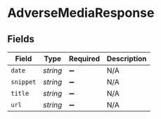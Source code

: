# AdverseMediaResponse


## Fields

| Field              | Type               | Required           | Description        |
| ------------------ | ------------------ | ------------------ | ------------------ |
| `date`             | *string*           | :heavy_minus_sign: | N/A                |
| `snippet`          | *string*           | :heavy_minus_sign: | N/A                |
| `title`            | *string*           | :heavy_minus_sign: | N/A                |
| `url`              | *string*           | :heavy_minus_sign: | N/A                |